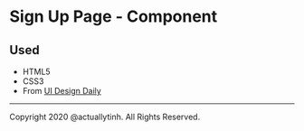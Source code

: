 # Sign Up Page - Component
## Used
- HTML5
- CSS3
- From [UI Design Daily](https://uidesigndaily.com/posts/sketch-sign-in-log-authentication-day-894)
---
Copyright 2020 @actuallytinh. All Rights Reserved.
